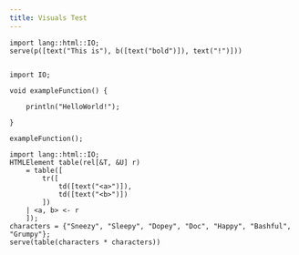```yaml
---
title: Visuals Test
---
```


```rascal-shell
import lang::html::IO;
serve(p([text("This is"), b([text("bold")]), text("!")]))
```

```rascal-commands, continue

import IO;

void exampleFunction() {
    
    println("HelloWorld!");

}
```

```rascal-shell,continue
exampleFunction();
```

```rascal-shell
import lang::html::IO;
HTMLElement table(rel[&T, &U] r)
    = table([
        tr([
            td([text("<a>")]),
            td([text("<b>")])
        ])
    | <a, b> <- r    
    ]);
characters = {"Sneezy", "Sleepy", "Dopey", "Doc", "Happy", "Bashful", "Grumpy"};
serve(table(characters * characters))
```


